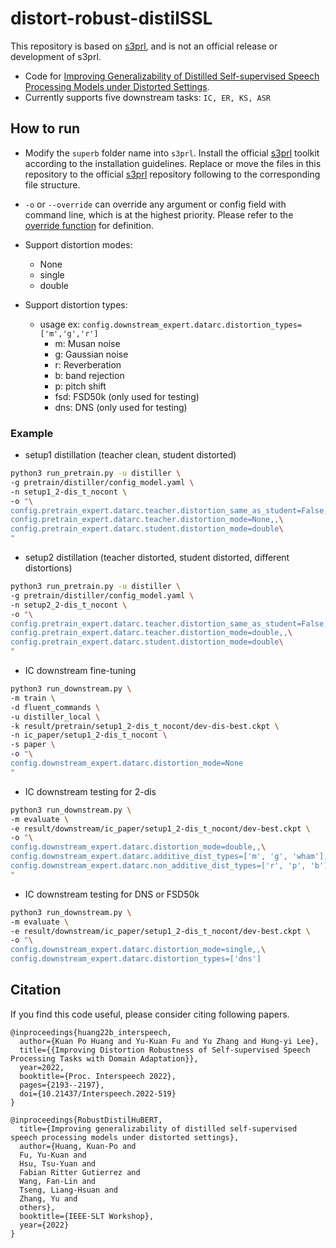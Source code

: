 # distort-robust-distilSSL

This repository is based on [s3prl](https://github.com/s3prl/s3prl), and is not an official release or development of s3prl.
- Code for [Improving Generalizability of Distilled Self-supervised Speech Processing Models under Distorted Settings](https://arxiv.org/abs/2210.07978).
- Currently supports five downstream tasks: `IC, ER, KS, ASR`

## How to run
- Modify the `superb` folder name into `s3prl`. Install the official [s3prl](https://github.com/s3prl/s3prl) toolkit according to the installation guidelines. Replace or move the files in this repository to the official [s3prl](https://github.com/s3prl/s3prl) repository following to the corresponding file structure.

- `-o` or `--override` can override any argument or config field with command line, which is at the highest priority. Please refer to the [override function](https://github.com/s3prl/s3prl/blob/master/s3prl/utility/helper.py) for definition.
- Support distortion modes:
  - None
  - single
  - double
- Support distortion types: 
  - usage ex: `config.downstream_expert.datarc.distortion_types=['m','g','r']`
    - m: Musan noise
    - g: Gaussian noise
    - r: Reverberation
    - b: band rejection
    - p: pitch shift
    - fsd: FSD50k (only used for testing)
    - dns: DNS (only used for testing)

### Example

- setup1 distillation (teacher clean, student distorted)
```bash
python3 run_pretrain.py -u distiller \
-g pretrain/distiller/config_model.yaml \
-n setup1_2-dis_t_nocont \
-o "\
config.pretrain_expert.datarc.teacher.distortion_same_as_student=False,,\
config.pretrain_expert.datarc.teacher.distortion_mode=None,,\
config.pretrain_expert.datarc.student.distortion_mode=double\
"
```

- setup2 distillation (teacher distorted, student distorted, different distortions)
```bash
python3 run_pretrain.py -u distiller \
-g pretrain/distiller/config_model.yaml \
-n setup2_2-dis_t_nocont \
-o "\
config.pretrain_expert.datarc.teacher.distortion_same_as_student=False,,\
config.pretrain_expert.datarc.teacher.distortion_mode=double,,\
config.pretrain_expert.datarc.student.distortion_mode=double\
"
```

- IC downstream fine-tuning
```bash
python3 run_downstream.py \
-m train \
-d fluent_commands \
-u distiller_local \
-k result/pretrain/setup1_2-dis_t_nocont/dev-dis-best.ckpt \
-n ic_paper/setup1_2-dis_t_nocont \
-s paper \
-o "\
config.downstream_expert.datarc.distortion_mode=None
"
```

- IC downstream testing for 2-dis
```bash
python3 run_downstream.py \
-m evaluate \
-e result/downstream/ic_paper/setup1_2-dis_t_nocont/dev-best.ckpt \
-o "\
config.downstream_expert.datarc.distortion_mode=double,,\
config.downstream_expert.datarc.additive_dist_types=['m', 'g', 'wham'],,\
config.downstream_expert.datarc.non_additive_dist_types=['r', 'p', 'b']\
"
```

- IC downstream testing for DNS or FSD50k
```bash
python3 run_downstream.py \
-m evaluate \
-e result/downstream/ic_paper/setup1_2-dis_t_nocont/dev-best.ckpt \
-o "\
config.downstream_expert.datarc.distortion_mode=single,,\
config.downstream_expert.datarc.distortion_types=['dns']
```


## Citation
If you find this code useful, please consider citing following papers.
```
@inproceedings{huang22b_interspeech,
  author={Kuan Po Huang and Yu-Kuan Fu and Yu Zhang and Hung-yi Lee},
  title={{Improving Distortion Robustness of Self-supervised Speech Processing Tasks with Domain Adaptation}},
  year=2022,
  booktitle={Proc. Interspeech 2022},
  pages={2193--2197},
  doi={10.21437/Interspeech.2022-519}
}

@inproceedings{RobustDistilHuBERT,
  title={Improving generalizability of distilled self-supervised speech processing models under distorted settings},
  author={Huang, Kuan-Po and
  Fu, Yu-Kuan and
  Hsu, Tsu-Yuan and
  Fabian Ritter Gutierrez and
  Wang, Fan-Lin and
  Tseng, Liang-Hsuan and
  Zhang, Yu and
  others},
  booktitle={IEEE-SLT Workshop},
  year={2022}
}
```
